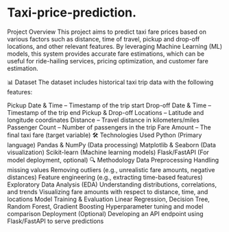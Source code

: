 # Taxi-price-prediction.
Project Overview
This project aims to predict taxi fare prices based on various factors such as distance, time of travel, pickup and drop-off locations, and other relevant features. By leveraging Machine Learning (ML) models, this system provides accurate fare estimations, which can be useful for ride-hailing services, pricing optimization, and customer fare estimation.

📊 Dataset
The dataset includes historical taxi trip data with the following features:

Pickup Date & Time – Timestamp of the trip start
Drop-off Date & Time – Timestamp of the trip end
Pickup & Drop-off Locations – Latitude and longitude coordinates
Distance – Travel distance in kilometers/miles
Passenger Count – Number of passengers in the trip
Fare Amount – The final taxi fare (target variable)
🛠️ Technologies Used
Python (Primary language)
Pandas & NumPy (Data processing)
Matplotlib & Seaborn (Data visualization)
Scikit-learn (Machine learning models)
Flask/FastAPI (For model deployment, optional)
🔍 Methodology
Data Preprocessing
Handling missing values
Removing outliers (e.g., unrealistic fare amounts, negative distances)
Feature engineering (e.g., extracting time-based features)
Exploratory Data Analysis (EDA)
Understanding distributions, correlations, and trends
Visualizing fare amounts with respect to distance, time, and locations
Model Training & Evaluation
Linear Regression, Decision Tree, Random Forest, Gradient Boosting
Hyperparameter tuning and model comparison
Deployment (Optional)
Developing an API endpoint using Flask/FastAPI to serve predictions
